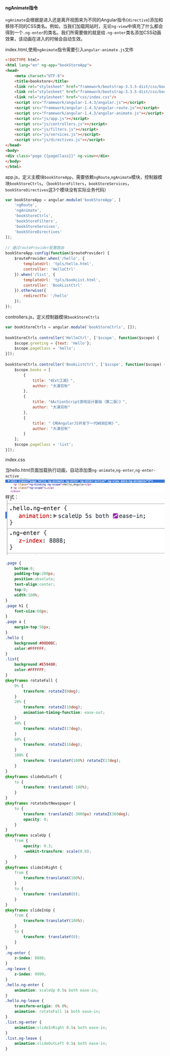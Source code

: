 #### ngAnimate指令

`ngAnimate`会根据是进入还是离开视图来为不同的Angular指令(`directive`)添加和移除不同的CSS类名。例如，当我们加载网站时，无论`ng-view`中填充了什么都会得到一个`.ng-enter`的类名。我们所需要做的就是给`.ng-enter`类名添加CSS动画效果，该动画在进入的时候会自动生效。

index.html,使用`ngAnimate`指令需要引入`angular-animate.js`文件

```html
<!DOCTYPE html>
<html lang="en" ng-app="bookStoreApp">
<head>
    <meta charset="UTF-8">
    <title>bookstore</title>
    <link rel="stylesheet" href="framework/bootstrap-3.3.5-dist/css/bootstrap.css"/>
    <link rel="stylesheet" href="framework/bootstrap-3.3.5-dist/css/bootstrap-theme.css"/>
    <link rel="stylesheet" href="css/index.css"/>
    <script src="framework/angular-1.4.3/angular.js"></script>
    <script src="framework/angular-1.4.3/angular-route.js"></script>
    <script src="framework/angular-1.4.3/angular-animate.js"></script>
    <script src="js/app.js"></script>
    <script src="js/controllers.js"></script>
    <script src="js/filters.js"></script>
    <script src="js/services.js"></script>
    <script src="js/directives.js"></script>
</head>
<body>
<div class="page {{pageClass}}" ng-view></div>
</body>
</html>
```

app.js，定义主模块`bookStoreApp`，需要依赖`ngRoute`,`ngAnimate`模块，控制器模块`bookStoreCtrls`。（`bookStoreFilters`，`bookStoreServices`，`bookStoreDirectives`这3个模块没有实际业务代码）

```javascript
var bookStoreApp = angular.module('bookStoreApp', [
    'ngRoute',
    'ngAnimate',
    'bookStoreCtrls',
    'bookStoreFilters',
    'bookStoreServices',
    'bookStoreDirectives'
]);

// 通过routeProvider配置路由
bookStoreApp.config(function($routeProvider) {
    $routeProvider.when('/hello', {
        templateUrl: 'tpls/hello.html',
        controller: 'HelloCtrl'
    }).when('/list', {
        templateUrl: 'tpls/bookList.html',
        controller: 'BookListCtrl'
    }).otherwise({
        redirectTo: '/hello'
    });
});
```

controllers.js，定义控制器模块`bookStoreCtrls`

```javascript
var bookStoreCtrls = angular.module('bookStoreCtrls', []);

bookStoreCtrls.controller('HelloCtrl', ['$scope', function($scope) {
    $scope.greeting = {text: 'Hello'};
    $scope.pageClass = 'hello';
}]);

bookStoreCtrls.controller('BookListCtrl', ['$scope', function($scope) {
    $scope.books = [
        {
            title: "《Ext江湖》",
            author: "大漠穷秋"
        },
        {
            title: "《ActionScript游戏设计基础（第二版）》",
            author: "大漠穷秋"
        },
        {
            title: "《用AngularJS开发下一代WEB应用》",
            author: "大漠穷秋"
        }
    ];
    $scope.pageClass = 'list';
}]);
```

index.css

当hello.html页面加载执行动画，自动添加类`ng-animate`,`ng-enter`,`ng-enter-active`
![Image](https://github.com/ttian226/learn_angularjs/blob/master/imgs/QQ20150814-1@2x.png)
样式：
![Image](https://github.com/ttian226/learn_angularjs/blob/master/imgs/QQ20150814-2@2x.png)

```css
.page {
    bottom:0;
    padding-top:200px;
    position:absolute;
    text-align:center;
    top:0;
    width:100%;
}
.page h1 {
    font-size:60px;
}
.page a {
    margin-top:50px;
}
.hello {
    background:#00D0BC;
    color:#FFFFFF;
}
.list{
    background:#E59400;
    color:#FFFFFF;
}
@keyframes rotateFall {
    0% {
        transform: rotateZ(0deg);
    }
    20% {
        transform: rotateZ(10deg);
        animation-timing-function: ease-out;
    }
    40% {
        transform: rotateZ(17deg);
    }
    60% {
        transform: rotateZ(16deg);
    }
    100% {
        transform: translateY(100%) rotateZ(17deg);
    }
}
@keyframes slideOutLeft {
    to {
        transform: translateX(-100%);
    }
}
@keyframes rotateOutNewspaper {
    to {
        transform: translateZ(-3000px) rotateZ(360deg);
        opacity: 0;
    }
}
@keyframes scaleUp {
    from {
        opacity: 0.3;
        -webkit-transform: scale(0.8);
    }
}
@keyframes slideInRight {
    from {
        transform:translateX(100%);
    }
    to {
        transform: translateX(0);
    }
}
@keyframes slideInUp {
    from {
        transform:translateY(100%);
    }
    to {
        transform: translateY(0);
    }
}
.ng-enter {
    z-index: 8888;
}
.ng-leave {
    z-index: 9999;
}
.hello.ng-enter {
    animation: scaleUp 0.5s both ease-in;
}
.hello.ng-leave {
    transform-origin: 0% 0%;
    animation: rotateFall 1s both ease-in;
}
.list.ng-enter {
    animation:slideInRight 0.5s both ease-in;
}
.list.ng-leave {
    animation:slideOutLeft 0.5s both ease-in;
}
```
